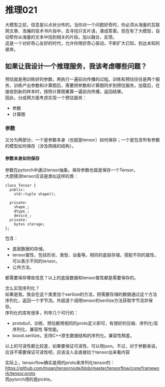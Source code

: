 # 推理021

大模型之前，信息是以点状分布的。当你对一个问题好奇时，你必须从海量的互联网文章、浩瀚的技术书片段中，去寻找只言片语，凑成答案。现在有了大模型，自动帮你从海量的文本中找到相关的片段，加以融合，反馈。  
这是一个对好奇心友好的时代，允许你用好奇心驱动，不断扩大已知，到达未知的彼岸。

## 如果让我设计一个推理服务，我该考虑哪些问题？

预估就是用训练好的参数，再执行一遍前向传播的过程。训练和预估往往是两个服务，训练产出参数和计算图后，需要把参数和计算图同步到预估服务，加载后，在接收到新的样本时，按照计算图重算一遍前向传播，返回结果。  
因此，分成两方面考虑实现一个预估服务：  
- 参数
- 计算图

### 参数

又分为两部分，一个是参数本身（也就是tensor）如何保存；一个是包含所有参数的模型如何保存（涉及网络的结构）。

#### 参数本身如何保存
参数在pytorch中通过tensor抽象。保存参数也就是保存一个Tensor。  
大胆猜测tensor应该是类似这样的类：  
```
class Tensor {
  public:
    std::tuple shape();

  private:
    shape_;
    dtype_;
    device_;
  private:
    bytes storage;
};
```
包含：  
- 底层数据的存储。
- tensor属性，包括形状、类型、设备等。相同的底层存储，搭配不同的属性，可以表示不同的tensor。
- 公共方法。

都需要保存哪些信息？以上的底层数据和tensor属性都是需要保存的。

怎么实现序列化？  
如果是我，我会在这个类里加个serilize的方法，把需要存储的数据通过这个方法序列化，返回一个字节流。外层逐个调用tensor的serilize方法获取字节流并保存。  
序列化的库有很多，列举几个可行的：  
- protobuf。训练、预估都用相同的proto定义即可，有很好的压缩、序列化/反序列化、兼容性 等性能。
- boost.serilize。支持C++原生数据结构的序列化。兼容性稍差。  

以上的可读性都比较差，如果要保证可读性，可以用json。不过，对于参数来说，应该不需要保证可读性吧，应该没人会直接拉个tensor出来看内容
  
  
实际上，tensorflow确实是用的proto来序列化tensor的：  
https://github.com/tngan/tensornode/blob/master/tensorflow/core/framework/tensor.proto  
而pytorch用的是pickle。